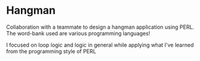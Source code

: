 # Hangman
Collaboration with a teammate to design a hangman application using PERL. The word-bank used are various programming languages!

I focused on loop logic and logic in general while applying what I've learned from the programming style of PERL
